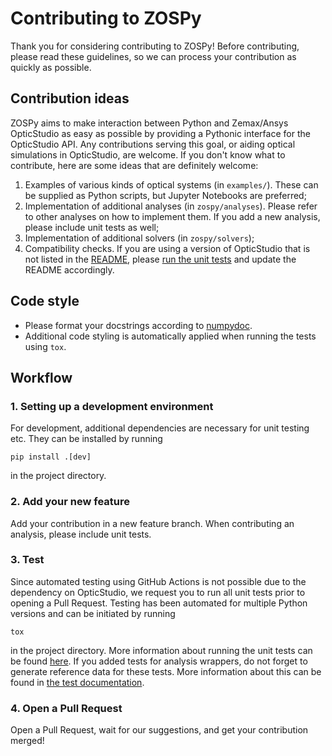# Contributing to ZOSPy

Thank you for considering contributing to ZOSPy! Before contributing, please read these guidelines, so we can process
your contribution as quickly as possible.

## Contribution ideas

ZOSPy aims to make interaction between Python and Zemax/Ansys OpticStudio as easy as possible by providing a Pythonic
interface for the OpticStudio API.
Any contributions serving this goal, or aiding optical simulations in OpticStudio, are welcome. If you don't know what to contribute, here are some ideas that are
definitely welcome:

1. Examples of various kinds of optical systems (in `examples/`). These can be supplied as Python scripts, but Jupyter
   Notebooks are preferred;
2. Implementation of additional analyses (in `zospy/analyses`). Please refer to other analyses on how to implement them.
   If you add a new
   analysis, please include unit tests as well;
3. Implementation of additional solvers (in `zospy/solvers`);
4. Compatibility checks. If you are using a version of OpticStudio that is not listed in the [README](README.md),
   please [run the unit tests](#3-test) and update the README accordingly.

## Code style

- Please format your docstrings according to [numpydoc](https://numpydoc.readthedocs.io/en/latest/format.html).
- Additional code styling is automatically applied when running the tests using `tox`.

## Workflow

### 1. Setting up a development environment

For development, additional dependencies are necessary for unit testing etc. They can be installed by running

```shell
pip install .[dev]
```

in the project directory.

### 2. Add your new feature

Add your contribution in a new feature branch. When contributing an analysis, please include unit tests.

### 3. Test

Since automated testing using GitHub Actions is not possible due to the dependency on OpticStudio, we request you
to run all unit tests prior to opening a Pull Request. Testing has been automated for multiple Python versions and
can be initiated by running

```shell
tox
```

in the project directory. More information about running the unit tests can be found [here](tests/README.md).
If you added tests for analysis wrappers, do not forget to generate reference data for these tests.
More information about this can be found in [the test documentation](tests/README.md#generating-test-reference-data).

### 4. Open a Pull Request

Open a Pull Request, wait for our suggestions, and get your contribution merged!
